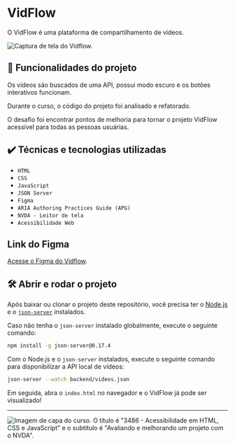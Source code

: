 # VidFlow

O VidFlow é uma plataforma de compartilhamento de vídeos.

![Captura de tela do Vidflow.](./vidflow.png)

## 🔨 Funcionalidades do projeto

Os vídeos são buscados de uma API, possui modo escuro e os botões interativos funcionam.

Durante o curso, o código do projeto foi analisado e refatorado.

O desafio foi encontrar pontos de melhoria para tornar o projeto VidFlow acessível para todas as pessoas usuárias. 

## ✔️ Técnicas e tecnologias utilizadas

- `HTML`
- `CSS`
- `JavaScript`
- `JSON Server`
- `Figma`
- `ARIA Authoring Practices Guide (APG)`
- `NVDA - Leitor de tela`
- `Acessibilidade Web`

## Link do Figma

[Acesse o Figma do Vidflow](https://www.figma.com/file/UbPLETdOLAuQk6G09HUtnZ/VidFlow-%7C-Acessibilidade?node-id=0%3A1&mode=dev).

## 🛠️ Abrir e rodar o projeto

Após baixar ou clonar o projeto deste repositório, você precisa ter o [Node.js](https://nodejs.org/) e o [`json-server`](https://www.npmjs.com/package/json-server) instalados.

Caso não tenha o `json-server` instalado globalmente, execute o seguinte comando:

```bash
npm install -g json-server@0.17.4
```

Com o Node.js e o `json-server` instalados, execute o seguinte comando para disponibilizar a API local de vídeos:

```bash
json-server --watch backend/videos.json
```

Em seguida, abra o `index.html` no navegador e o VidFlow já pode ser visualizado!

----
![Imagem de capa do curso. O título é "3486 - Acessibilidade em HTML, CSS e JavaScript" e o subtítulo é "Avaliando e melhorando um projeto com o NVDA".](./thumb.png)